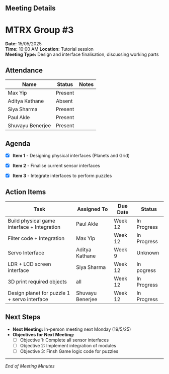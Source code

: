 ## Meeting Details 
# MTRX Group #3 
**Date:** 15/05/2025  
**Time:** 10:00 AM
**Location:** Tutorial session  
**Meeting Type:** Design and interface finalisation, discussing working parts   

## Attendance  
| Name          | Status   | Notes |
|---------------|----------|-------|
| Max Yip | Present  |  |
| Aditya Kathane    | Absent  |  |
| Siya Sharma    | Present  |  |
| Paul Akle     | Present  |  |
| Shuvayu Benerjee     | Present  |  |

## Agenda  
- [x] **Item 1** - Designing physical interfaces (Planets and Grid)
- [x] **Item 2** - Finalise current sensor interfaces
- [x] **Item 3** - Integrate interfaces to perform puzzles


## Action Items  
| Task | Assigned To | Due Date | Status |
|------|------------|---------|--------|
| Build physical game interface + Integration| Paul Akle | Week 12 | In Progress |
| Filter code + Integration | Max Yip | Week 12 | In Progress |
| Servo Interface | Aditya Kathane | Week 9 | Unknown |
| LDR + LCD screen interface | Siya Sharma | Week 12 | In pogress |
| 3D print required objects | all | Week 12 | In Progress  |
| Design planet for puzzle 1 + servo interface | Shuvayu Benerjee | Week 12 | In Progress  |


## Next Steps  
- **Next Meeting:** In-person meeting next Monday (19/5/25)  
- **Objectives for Next Meeting:**  
  - [ ] Objective 1: Complete all sensor interfaces 
  - [ ] Objective 2: Implement integration of modules
  - [ ] Objective 3: Finsh Game logic code for puzzles

---
*End of Meeting Minutes* 

